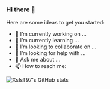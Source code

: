 ### Hi there 👋

Here are some ideas to get you started:

- 🔭 I’m currently working on ...
- 🌱 I’m currently learning ...
- 👯 I’m looking to collaborate on ...
- 🤔 I’m looking for help with ...
- 💬 Ask me about ...
- 📫 How to reach me: 


![XsIsT97's GitHub stats](https://github-readme-stats.vercel.app/api?username=XsIsT97&show_icons=true&theme=merko)
